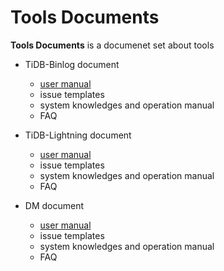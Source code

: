 Tools Documents
==============

**Tools Documents** is a documenet set about tools
* TiDB-Binlog document
  * [user manual](./tidb-binlog)
  * issue templates
  * system knowledges and operation manual
  * FAQ

* TiDB-Lightning document
  * [user manual](./lightning)
  * issue templates
  * system knowledges and operation manual
  * FAQ

* DM document
  * [user manual](./dm)
  * issue templates
  * system knowledges and operation manual
  * FAQ
